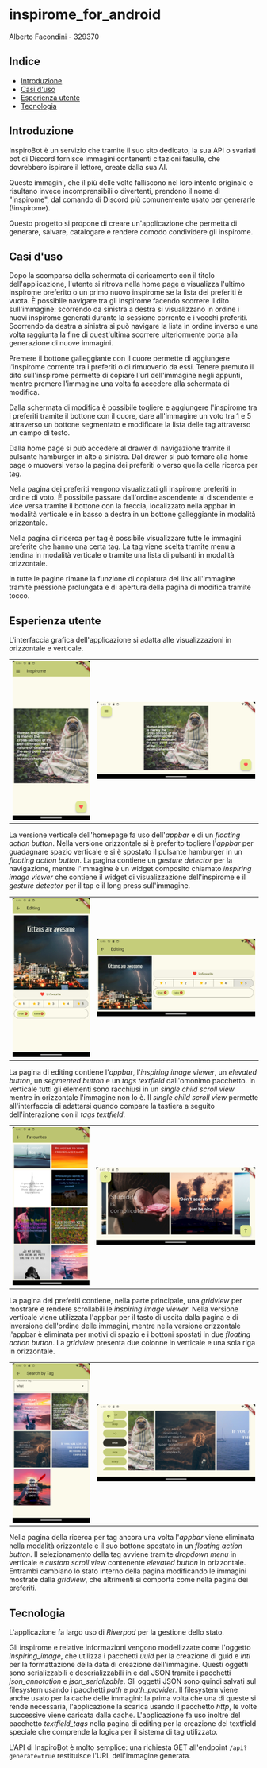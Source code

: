 # inspirome_for_android

Alberto Facondini - 329370

## Indice

* [Introduzione](#introduzione)
* [Casi d'uso](#casi-duso)
* [Esperienza utente](#esperienza-utente)
* [Tecnologia](#tecnologia)

## Introduzione

InspiroBot è un servizio che tramite il suo sito dedicato, la sua API o svariati bot di Discord fornisce immagini contenenti citazioni fasulle, che dovrebbero ispirare il lettore, create dalla sua AI.

Queste immagini, che il più delle volte falliscono nel loro intento originale e risultano invece incomprensibili o divertenti, prendono il nome di "inspirome", dal comando di Discord più comunemente usato per generarle (!inspirome).

Questo progetto si propone di creare un'applicazione che permetta di generare, salvare, catalogare e rendere comodo condividere gli inspirome.

## Casi d'uso

Dopo la scomparsa della schermata di caricamento con il titolo dell'applicazione, l'utente si ritrova nella home page e visualizza l'ultimo inspirome preferito o un primo nuovo inspirome se la lista dei preferiti è vuota. È possibile navigare tra gli inspirome facendo scorrere il dito sull'immagine: scorrendo da sinistra a destra si visualizzano in ordine i nuovi inspirome generati durante la sessione corrente e i vecchi preferiti. Scorrendo da destra a sinistra si può navigare la lista in ordine inverso e una volta raggiunta la fine di quest'ultima scorrere ulteriormente porta alla generazione di nuove immagini.

Premere il bottone galleggiante con il cuore permette di aggiungere l'inspirome corrente tra i preferiti o di rimuoverlo da essi. Tenere premuto il dito sull'inspirome permette di copiare l'url dell'immagine negli appunti, mentre premere l'immagine una volta fa accedere alla schermata di modifica.

Dalla schermata di modifica è possibile togliere e aggiungere l'inspirome tra i preferiti tramite il bottone con il cuore, dare all'immagine un voto tra 1 e 5 attraverso un bottone segmentato e modificare la lista delle tag attraverso un campo di testo.

Dalla home page si può accedere al drawer di navigazione tramite il pulsante hamburger in alto a sinistra. Dal drawer si può tornare alla home page o muoversi verso la pagina dei preferiti o verso quella della ricerca per tag.

Nella pagina dei preferiti vengono visualizzati gli inspirome preferiti in ordine di voto. È possibile passare dall'ordine ascendente al discendente e vice versa tramite il bottone con la freccia, localizzato nella appbar in modalità verticale e in basso a destra in un bottone galleggiante in modalità orizzontale.

Nella pagina di ricerca per tag è possibile visualizzare tutte le immagini preferite che hanno una certa tag. La tag viene scelta tramite menu a tendina in modalità verticale o tramite una lista di pulsanti in modalità orizzontale. 

In tutte le pagine rimane la funzione di copiatura del link all'immagine tramite pressione prolungata e di apertura della pagina di modifica tramite tocco.

## Esperienza utente

L'interfaccia grafica dell'applicazione si adatta alle visualizzazioni in orizzontale e verticale.

| | | 
| --- | --- | 
| <img src="/images/homepage-portrait.png"> | <img src="/images/homepage-landscape.png"> |

La versione verticale dell'homepage fa uso dell'*appbar* e di un *floating action button*. Nella versione orizzontale si è preferito togliere l'*appbar* per guadagnare spazio verticale e si è spostato il pulsante hamburger in un *floating action button*. La pagina contiene un *gesture detector* per la navigazione, mentre l'immagine è un widget composito chiamato *inspiring image viewer* che contiene il widget di visualizzazione dell'inspirome e il *gesture detector* per il tap e il long press sull'immagine.

| | | 
| --- | --- | 
| <img src="/images/editing-portrait.png"> | <img src="/images/editing-landscape.png"> | 

La pagina di editing contiene l'*appbar*, l'*inspiring image viewer*, un *elevated button*, un *segmented button* e un *tags textfield* dall'omonimo pacchetto. In verticale tutti gli elementi sono racchiusi in un *single child scroll view* mentre in orizzontale l'immagine non lo è. Il *single child scroll view* permette all'interfaccia di adattarsi quando compare la tastiera a seguito dell'interazione con il *tags textfield*. 

| | | 
| --- | --- | 
| <img src="/images/favourites-portrait.png"> | <img src="/images/favourites-landscape.png"> | 

La pagina dei preferiti contiene, nella parte principale, una *gridview* per mostrare e rendere scrollabili le *inspiring image viewer*. Nella versione verticale viene utilizzata l'appbar per il tasto di uscita dalla pagina e di inversione dell'ordine delle immagini, mentre nella versione orizzontale l'appbar è eliminata per motivi di spazio e i bottoni spostati in due *floating action button*. La *gridview* presenta due colonne in verticale e una sola riga in orizzontale.  

| | | 
| --- | --- | 
| <img src="/images/tags-portrait.png"> | <img src="/images/tags-landscape.png"> |

Nella pagina della ricerca per tag ancora una volta l'*appbar* viene eliminata nella modalità orizzontale e il suo bottone spostato in un *floating action button*. Il selezionamento della tag avviene tramite *dropdown menu* in verticale e *custom scroll view* contenente *elevated button* in orizzontale. Entrambi cambiano lo stato interno della pagina modificando le immagini mostrate dalla *gridview*, che altrimenti si comporta come nella pagina dei preferiti. 

## Tecnologia

L'applicazione fa largo uso di *Riverpod* per la gestione dello stato. 

Gli inspirome e relative informazioni vengono modellizzate come l'oggetto *inspiring_image*, che utilizza i pacchetti *uuid* per la creazione di guid e *intl* per la formattazione della data di creazione dell'immagine. Questi oggetti sono serializzabili e deserializzabili in e dal JSON tramite i pacchetti *json_annotation* e *json_serializable*. Gli oggetti JSON sono quindi salvati sul filesystem usando i pacchetti *path* e *path_provider*. Il filesystem viene anche usato per la cache delle immagini: la prima volta che una di queste si rende necessaria, l'applicazione la scarica usando il pacchetto *http*, le volte successive viene caricata dalla cache. L'applicazione fa uso inoltre del pacchetto *textfield_tags* nella pagina di editing per la creazione del textfield speciale che comprende la logica per il sistema di tag utilizzato. 

L'API di InspiroBot è molto semplice: una richiesta GET all'endpoint ```/api?generate=true``` restituisce l'URL dell'immagine generata.
